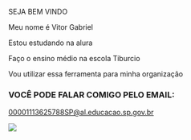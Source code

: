 SEJA BEM VINDO 

Meu nome é Vitor Gabriel

Estou estudando na alura

Faço o ensino médio na escola Tiburcio

Vou utilizar essa ferramenta para minha organização 

### VOCÊ PODE FALAR COMIGO PELO EMAIL:

00001113625788SP@al.educacao.sp.gov.br

![](https://media1.tenor.com/m/-lwPwBiXrYIAAAAC/yumm-delicious.gif)


